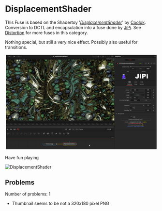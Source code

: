 # DisplacementShader

This Fuse is based on the Shadertoy '_[DisplacementShader](https://www.shadertoy.com/view/MtBfR3)_' by [Coolok](https://www.shadertoy.com/user/Coolok). Conversion to DCTL and encapsulation into a fuse done by [JiPi](../../Site/Profiles/JiPi.md). See [Distortion](README.md) for more fuses in this category.

<!-- +++ DO NOT REMOVE THIS COMMENT +++ DO NOT ADD OR EDIT ANY TEXT BEFORE THIS LINE +++ IT WOULD BE A REALLY BAD IDEA +++ -->

Nothing special, but still a very nice effect. Possibly also useful for transitions.

[![DisplacementShader](DisplacementShader.png)](DisplacementShader.fuse)


Have fun playing

![DisplacementShader](https://user-images.githubusercontent.com/78935215/114025552-854ddc00-9875-11eb-996b-6799996bdf7b.gif)

<!-- +++ DO NOT REMOVE THIS COMMENT +++ DO NOT EDIT ANY TEXT THAT COMES AFTER THIS LINE +++ TRUST ME: JUST DON'T DO IT +++ -->

## Problems

Number of problems: 1

- Thumbnail seems to be not a 320x180 pixel PNG



